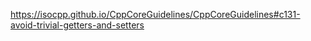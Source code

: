 https://isocpp.github.io/CppCoreGuidelines/CppCoreGuidelines#c131-avoid-trivial-getters-and-setters

